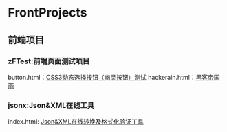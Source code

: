 # FrontProjects
## 前端项目
### zFTest:前端页面测试项目
  button.html：<a href="https://itanken.github.io/FrontProjects/zFTest/button.html" target="_blank">CSS3动态选择按钮（幽灵按钮）测试</a>
  hackerain.html：<a href="https://itanken.github.io/FrontProjects/zFTest/hackerain.html" target="_blank">黑客帝国雨</a>
### jsonx:Json&XML在线工具
  index.html: <a href="https://itanken.github.io/FrontProjects/jsonx/" target="_blank">Json&XML在线转换及格式化验证工具</a>
